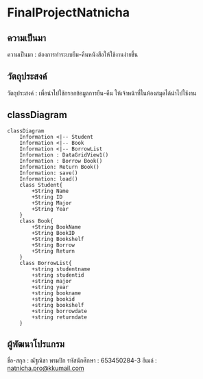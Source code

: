 # FinalProjectNatnicha
## ความเป็นมา
ความเป็นมา : ต้องการทำระบบยืม-คืนหนังสือให้ใช้งานง่ายขึ้น

## วัตถุประสงค์
วัตถุประสงค์ : เพื่อนำไปใช้กรอกข้อมูลการยืน-คืน ให้เจ้าหน้าที่ในห้องสมุดได้นำไปใช้งาน

## classDiagram
```mermaid
classDiagram
    Information <|-- Student
    Information <|-- Book
    Information <|-- BorrowList
    Information : DataGridView1()
    Information : Borrow Book()
    Information: Return Book()
    Information: save()
    Information: load()
    class Student{
        +String Name
        +String ID
        +String Major
        +String Year
    }
    class Book{
        +String BookName
        +String BookID
        +String Bookshelf
        +String Borrow
        +String Return
    }
    class BorrowList{
        +string studentname
        +string studentid
        +string major
        +string year
        +string bookname
        +string bookid
        +string bookshelf
        +string borrowdate
        +string returndate
    }
```

## ผู้พัฒนาโปรแกรม
ชื่อ-สกุล : ณัฐณิชา พรมปิก
รหัสนักศึกษา : 653450284-3
อีเมล์ : natnicha.pro@kkumail.com
